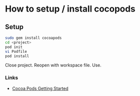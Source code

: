 # How to setup / install cocopods

## Setup

```bash
sudo gem install cocoapods
cd <project>
pod init
vi Podfile
pod install
```
Close project.
Reopen with workspace file.
Use.

### Links

- [Cocoa Pods Getting Started](https://guides.cocoapods.org/using/getting-started.html#getting-started)
